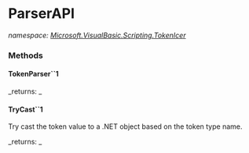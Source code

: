 ﻿
# ParserAPI
_namespace: [Microsoft.VisualBasic.Scripting.TokenIcer](N-Microsoft.VisualBasic.Scripting.TokenIcer.md)_



### Methods

#### TokenParser``1


_returns: _
#### TryCast``1
Try cast the token value to a .NET object based on the token type name.

_returns: _



